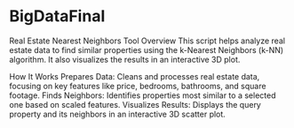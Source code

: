 # BigDataFinal
 Real Estate Nearest Neighbors Tool
Overview
This script helps analyze real estate data to find similar properties using the k-Nearest Neighbors (k-NN) algorithm. It also visualizes the results in an interactive 3D plot.

How It Works
Prepares Data: Cleans and processes real estate data, focusing on key features like price, bedrooms, bathrooms, and square footage.
Finds Neighbors: Identifies properties most similar to a selected one based on scaled features.
Visualizes Results: Displays the query property and its neighbors in an interactive 3D scatter plot.
